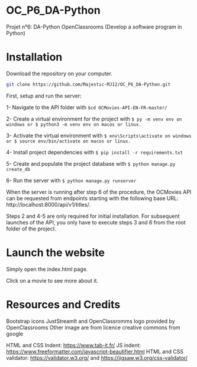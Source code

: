 # OC_P6_DA-Python

Projet n°6: DA-Python OpenClassrooms (Develop a software program in Python)

# Installation

Download the repository on your computer.

```bash
git clone https://github.com/Majestic-MJ12/OC_P6_DA-Python.git
```

First, setup and run the server:



1- Navigate to the API folder with ```$cd OCMovies-API-EN-FR-master/```

2- Create a virtual environment for the project with ```$ py -m venv env on windows or $ python3 -m venv env on macos or linux.```

3- Activate the virtual environment with ```$ env\Scripts\activate on windows or $ source env/bin/activate on macos or linux.```

4- Install project dependencies with ```$ pip install -r requirements.txt```

5- Create and populate the project database with ```$ python manage.py create_db```

6- Run the server with ```$ python manage.py runserver```


When the server is running after step 6 of the procedure, the OCMovies API can be requested from endpoints starting with the following base URL: http://localhost:8000/api/v1/titles/.

Steps 2 and 4-5 are only required for initial installation. For subsequent launches of the API, you only have to execute steps 3 and 6 from the root folder of the project.

# Launch the website
Simply open the index.html page.

Click on a movie to see more about it.

# Resources and Credits

Bootstrap icons
JustStreamIt and OpenClassromms logo provided by OpenClassrooms
Other image are from licence creative commons from google

HTML and CSS Indent: https://www.tab-it.fr/
JS indent: https://www.freeformatter.com/javascript-beautifier.html
HTML and CSS validator: https://validator.w3.org/ and https://jigsaw.w3.org/css-validator/
